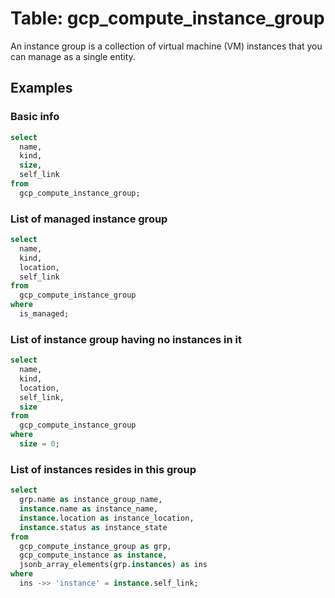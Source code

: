 # Table: gcp_compute_instance_group

An instance group is a collection of virtual machine (VM) instances that you can manage as a single entity.

## Examples

### Basic info

```sql
select
  name,
  kind,
  size,
  self_link
from
  gcp_compute_instance_group;
```

### List of managed instance group

```sql
select
  name,
  kind,
  location,
  self_link
from
  gcp_compute_instance_group
where
  is_managed;
```

### List of instance group having no instances in it

```sql
select
  name,
  kind,
  location,
  self_link,
  size
from
  gcp_compute_instance_group
where
  size = 0;
```

### List of instances resides in this group

```sql
select
  grp.name as instance_group_name,
  instance.name as instance_name,
  instance.location as instance_location,
  instance.status as instance_state
from
  gcp_compute_instance_group as grp,
  gcp_compute_instance as instance,
  jsonb_array_elements(grp.instances) as ins
where
  ins ->> 'instance' = instance.self_link;
```
